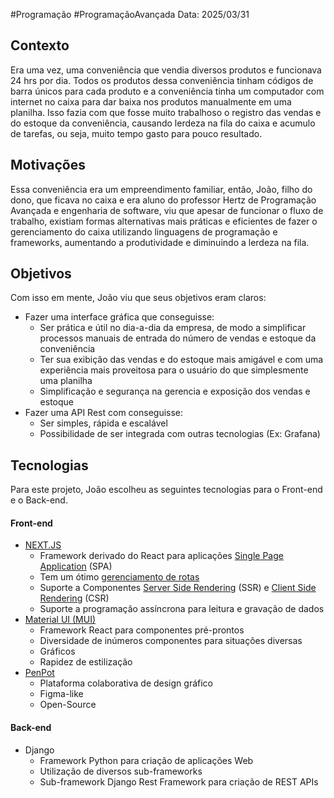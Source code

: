 #Programação #ProgramaçãoAvançada 
Data: 2025/03/31

## Contexto
Era uma vez, uma conveniência que vendia diversos produtos e funcionava 24 hrs por dia. Todos os produtos dessa conveniência tinham códigos de barra únicos para cada produto e a conveniência tinha um computador com internet no caixa para dar baixa nos produtos manualmente em uma planilha. Isso fazia com que fosse muito trabalhoso o registro das vendas e do estoque da conveniência, causando lerdeza na fila do caixa e acumulo de tarefas, ou seja, muito tempo gasto para pouco resultado.

## Motivações
Essa conveniência era um empreendimento familiar, então, João, filho do dono, que ficava no caixa e era aluno do professor Hertz de Programação Avançada e engenharia de software, viu que apesar de funcionar o fluxo de trabalho, existiam formas alternativas mais práticas e eficientes de fazer o gerenciamento do caixa utilizando linguagens de programação e frameworks, aumentando a produtividade e diminuindo a lerdeza na fila. 

## Objetivos
Com isso em mente, João viu que seus objetivos eram claros:
- Fazer uma interface gráfica que conseguisse:
	- Ser prática e útil no dia-a-dia da empresa, de modo a simplificar processos manuais de entrada do número de vendas e estoque da conveniência
	- Ter sua exibição das vendas e do estoque mais amigável e com uma experiência mais proveitosa para o usuário do que simplesmente uma planilha 
	- Simplificação e segurança na gerencia e exposição dos vendas e estoque
- Fazer uma API Rest com conseguisse:
	- Ser simples, rápida e escalável
	- Possibilidade de ser integrada com outras tecnologias (Ex: Grafana)

## Tecnologias
Para este projeto, João escolheu  as seguintes tecnologias para o Front-end e o Back-end.
#### Front-end
- [NEXT.JS](https://nextjs.org/) 
	- Framework derivado do React para aplicações [Single Page Application](https://nextjs.org/docs/app/building-your-application/upgrading/single-page-applications) (SPA)
	- Tem um ótimo [gerenciamento de rotas](https://nextjs.org/docs/app/getting-started/layouts-and-pages) 
	- Suporte a Componentes [Server Side Rendering](https://nextjs.org/docs/app/building-your-application/rendering/server-components) (SSR) e [Client Side Rendering](https://nextjs.org/docs/app/building-your-application/rendering/client-components) (CSR)
	- Suporte a programação assíncrona para leitura e gravação de dados
- [Material UI (MUI)](https://mui.com/material-ui/getting-started/)
	- Framework React para componentes pré-prontos
	- Diversidade de inúmeros componentes para situações diversas
	- Gráficos 
	- Rapidez de estilização
- [PenPot](https://penpot.app/) 
	- Plataforma colaborativa de design gráfico
	- Figma-like
	- Open-Source
#### Back-end
- Django
	- Framework Python para criação de aplicações Web
	- Utilização de diversos sub-frameworks
	- Sub-framework Django Rest Framework para criação de REST APIs